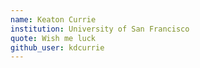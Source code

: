 ```yaml
---
name: Keaton Currie
institution: University of San Francisco
quote: Wish me luck
github_user: kdcurrie
---
```


